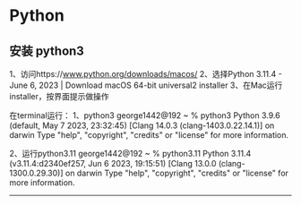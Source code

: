 # Python

## 安装 python3

1、访问https://www.python.org/downloads/macos/
2、选择Python 3.11.4 - June 6, 2023 | Download macOS 64-bit universal2 installer
3、在Mac运行 installer，按界面提示做操作

在terminal运行：
1、python3
george1442@192 ~ % python3
Python 3.9.6 (default, May  7 2023, 23:32:45) 
[Clang 14.0.3 (clang-1403.0.22.14.1)] on darwin
Type "help", "copyright", "credits" or "license" for more information.

2、运行python3.11
george1442@192 ~ % python3.11
Python 3.11.4 (v3.11.4:d2340ef257, Jun  6 2023, 19:15:51) [Clang 13.0.0 (clang-1300.0.29.30)] on darwin
Type "help", "copyright", "credits" or "license" for more information.

---


